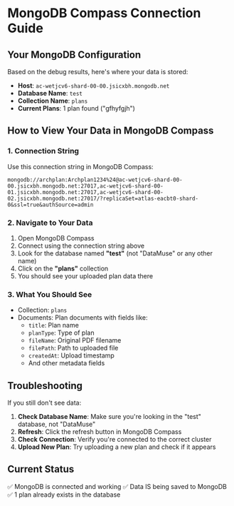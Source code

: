 # MongoDB Compass Connection Guide

## Your MongoDB Configuration

Based on the debug results, here's where your data is stored:

- **Host**: `ac-wetjcv6-shard-00-00.jsicxbh.mongodb.net`
- **Database Name**: `test`
- **Collection Name**: `plans`
- **Current Plans**: 1 plan found ("gfhyfgjh")

## How to View Your Data in MongoDB Compass

### 1. Connection String
Use this connection string in MongoDB Compass:
```
mongodb://archplan:Archplan1234%24@ac-wetjcv6-shard-00-00.jsicxbh.mongodb.net:27017,ac-wetjcv6-shard-00-01.jsicxbh.mongodb.net:27017,ac-wetjcv6-shard-00-02.jsicxbh.mongodb.net:27017/?replicaSet=atlas-eacbt0-shard-0&ssl=true&authSource=admin
```

### 2. Navigate to Your Data
1. Open MongoDB Compass
2. Connect using the connection string above
3. Look for the database named **"test"** (not "DataMuse" or any other name)
4. Click on the **"plans"** collection
5. You should see your uploaded plan data there

### 3. What You Should See
- Collection: `plans`
- Documents: Plan documents with fields like:
  - `title`: Plan name
  - `planType`: Type of plan
  - `fileName`: Original PDF filename
  - `filePath`: Path to uploaded file
  - `createdAt`: Upload timestamp
  - And other metadata fields

## Troubleshooting

If you still don't see data:

1. **Check Database Name**: Make sure you're looking in the "test" database, not "DataMuse"
2. **Refresh**: Click the refresh button in MongoDB Compass
3. **Check Connection**: Verify you're connected to the correct cluster
4. **Upload New Plan**: Try uploading a new plan and check if it appears

## Current Status
✅ MongoDB is connected and working
✅ Data IS being saved to MongoDB
✅ 1 plan already exists in the database
